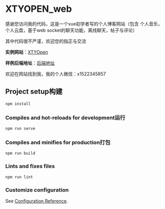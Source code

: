# XTYOPEN_web

感谢您访问我的代码，这是一个vue初学者写的个人博客网站（包含 个人音乐，个人云盘，基于web socket的聊天功能，离线聊天，帖子与评论）

其中代码很不严谨，欢迎您的指正与交流

**实例网站**：[XTYOpen](https://xtyopen.top)

**样例后端地址**：[后端地址](https://123.57.77.249:8090/)

欢迎在网站找到我，我的个人微信：x1522345857



## Project setup构建

```
npm install
```

### Compiles and hot-reloads for development运行
```
npm run serve
```

### Compiles and minifies for production打包
```
npm run build
```

### Lints and fixes files
```
npm run lint
```

### Customize configuration
See [Configuration Reference](https://cli.vuejs.org/config/).

